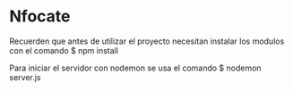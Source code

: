 # Nfocate

Recuerden que antes de utilizar el proyecto necesitan instalar los modulos con el comando $ npm install

Para iniciar el servidor con nodemon se usa el comando $ nodemon server.js
